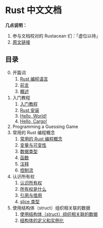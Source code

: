 # Rust 中文文档

**几点说明：**

1. 参与文档校对的 Rustacean 们：「虚位以待」
2. [原文链接](https://doc.rust-lang.org/book/title-page.html)

## 目录

0. 开篇词
   1. [Rust 编程语言](https://github.com/EmilyQiRabbit/RustChinese/blob/master/0-The-Rust-Programming-Language.md)
   2. [前言](https://github.com/EmilyQiRabbit/RustChinese)
   3. [概述](https://github.com/EmilyQiRabbit/RustChinese/blob/master/2-Introduction.md)
1. 入门教程
   1. [入门教程](https://github.com/EmilyQiRabbit/RustChinese/blob/master/1-Getting-Started/1-Getting-Started.md)
   2. [Rust 安装](https://github.com/EmilyQiRabbit/RustChinese/blob/master/1-Getting-Started/2-Installation.md)
   3. [Hello, World!](https://github.com/EmilyQiRabbit/RustChinese/blob/master/1-Getting-Started/3-Hello-World.md)
   4. [Hello, Cargo!](https://github.com/EmilyQiRabbit/RustChinese/blob/master/1-Getting-Started/4-Hello-Cargo.md)
2. Programming a Guessing Game
3. 常用的 Rust 编程概念
   1. [常用的 Rust 编程概念](https://github.com/EmilyQiRabbit/RustChinese/blob/master/3-Common-Programming-Concepts/1-Common-Programming-Concepts.md)
   2. [变量与可变性](https://github.com/EmilyQiRabbit/RustChinese/blob/master/3-Common-Programming-Concepts/2-Variables-and-Mutability.md)
   3. [数据类型](https://github.com/EmilyQiRabbit/RustChinese/blob/master/3-Common-Programming-Concepts/3-Data-Types.md)
   4. [函数](https://github.com/EmilyQiRabbit/RustChinese/blob/master/3-Common-Programming-Concepts/4-Functions.md)
   5. [注释](https://github.com/EmilyQiRabbit/RustChinese/blob/master/3-Common-Programming-Concepts/5-Comments.md)
   6. [控制流](https://github.com/EmilyQiRabbit/RustChinese/blob/master/3-Common-Programming-Concepts/6-Control-Flow.md)
4. 认识所有权
   1. [认识所有权](https://github.com/EmilyQiRabbit/RustChinese/blob/master/4-Understanding-Ownership/1-Understanding-Ownership.md)
   2. [所有权是什么](https://github.com/EmilyQiRabbit/RustChinese/blob/master/4-Understanding-Ownership/2-What-Is-Ownership.md)
   3. [引用与借用](https://github.com/EmilyQiRabbit/RustChinese/blob/master/4-Understanding-Ownership/3-References-and-Borrowing.md)
   4. [slice 类型](https://github.com/EmilyQiRabbit/RustChinese/blob/master/4-Understanding-Ownership/4-The-Slice-Type.md)
5. 使用结构体（struct）组织相关联的数据
   1. [使用结构体（struct）组织相关联的数据](https://github.com/EmilyQiRabbit/RustChinese/blob/master/5-Using-Structs-to-Structure-Related-Data/0-Using-Structs-to-Structure-Related-Data.md)
   2. [结构体的定义和实例化](https://github.com/EmilyQiRabbit/RustChinese/blob/master/5-Using-Structs-to-Structure-Related-Data/1-Defining-and-Instantiating-Structs.md)
